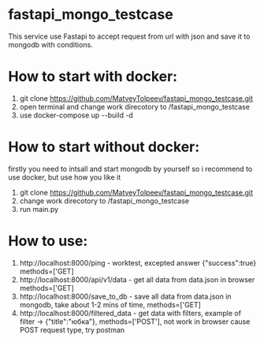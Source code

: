 # fastapi_mongo_testcase
This service use Fastapi to accept request from url with json and save it to mongodb with conditions.
# How to start with docker:
1) git clone https://github.com/MatveyTolpeev/fastapi_mongo_testcase.git
2) open terminal and change work direcotory to /fastapi_mongo_testcase
3) use docker-compose up --build -d

# How to start without docker:
firstly you need to intsall and start mongodb by yourself so i recommend to use docker, but use how you like it
1) git clone https://github.com/MatveyTolpeev/fastapi_mongo_testcase.git
2) change work direcotory to /fastapi_mongo_testcase
3) run main.py 

# How to use:
1) http://localhost:8000/ping - worktest, excepted answer {"success":true} methods=['GET]
2) http://localhost:8000/api/v1/data - get all data from data.json in browser methods=['GET]
3) http://localhost:8000/save_to_db - save all data from data.json in mongodb, take about 1-2 mins of time, methods=['GET]
4) http://localhost:8000/filtered_data - get data with filters, example of filter -> {"title":"юбка"}, methods=['POST'], not work in browser cause POST request type, try postman
